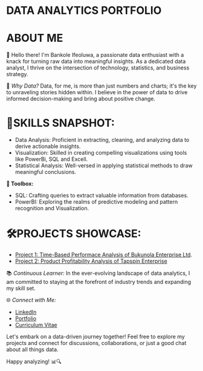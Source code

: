 # DATA ANALYTICS PORTFOLIO
# ABOUT ME
👋 Hello there! I'm Bankole Ifeoluwa, a passionate data enthusiast with a knack for turning raw data into meaningful insights. As a dedicated data analyst, I thrive on the intersection of technology, statistics, and business strategy.

🚀 *Why Data?* Data, for me, is more than just numbers and charts; it's the key to unraveling stories hidden within. I believe in the power of data to drive informed decision-making and bring about positive change.

# 🧰SKILLS SNAPSHOT:
- Data Analysis: Proficient in extracting, cleaning, and analyzing data to derive actionable insights.<br>
- Visualization: Skilled in creating compelling visualizations using tools like PowerBi, SQL and Excell.<br>
- Statistical Analysis: Well-versed in applying statistical methods to draw meaningful conclusions.<br>

**🔧 Toolbox:**
- SQL: Crafting queries to extract valuable information from databases.
- PowerBI: Exploring the realms of predictive modeling and pattern recognition and Visualization.

# 🛠PROJECTS SHOWCASE:
- [Project 1: Time-Based Performace Analysis of Bukunola Enterprise Ltd](https://github.com/bankoleifeolukayode/Project-1.git).
- [Project 2: Product Profitability Analysis of Tapspin Enterprise](https://github.com/bankoleifeolukayode/Project-2/tree/main)

📚 *Continuous Learner:* In the ever-evolving landscape of data analytics, I am committed to staying at the forefront of industry trends and expanding my skill set.

🌐 *Connect with Me:*
- [LinkedIn](https://www.linkedin.com/in/yourusername)
- [Portfolio](https://linktr.ee/Bankoleifeoluwa)
- [Curriculum Vitae](https://drive.google.com/file/d/10JeTz0xpq4oSVWFrKU30SjH3XmbjNP09/view?usp=drive_link)

Let's embark on a data-driven journey together! Feel free to explore my projects and connect for discussions, collaborations, or just a good chat about all things data.

Happy analyzing! 📊🔍

